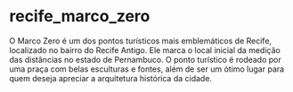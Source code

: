 # recife_marco_zero
O Marco Zero é um dos pontos turísticos mais emblemáticos de Recife, localizado no bairro do Recife Antigo. Ele marca o local inicial da medição das distâncias no estado de Pernambuco. O ponto turístico é rodeado por uma praça com belas esculturas e fontes, além de ser um ótimo lugar para quem deseja apreciar a arquitetura histórica da cidade.
